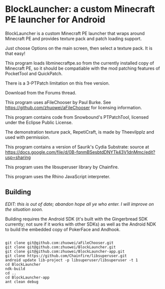 # BlockLauncher: a custom Minecraft PE launcher for Android

BlockLauncher is a custom Minecraft PE launcher that wraps around Minecraft PE and provides texture pack and patch loading support.

Just choose Options on the main screen, then select a texture pack. It is that easy!

This program loads libminecraftpe.so from the currently installed copy of Minecraft PE, so it should be compatiable with the mod patching features of PocketTool and QuickPatch.

There is a 3-PTPatch limitation on this free version.

Download from the Forums thread.

This program uses aFileChooser by Paul Burke. See https://github.com/zhuowei/aFileChooser for licensing information.

This program contains code from Snowbound\'s PTPatchTool, licensed under the Eclipse Public License.

The demonstration texture pack, RepetiCraft, is made by Theevilpplz and used with permission.

This program contains a version of Saurik's Cydia Substrate: source at https://docs.google.com/file/d/0B-fqnmBSesbtdDNYTk43V1dnMmc/edit?usp=sharing

This program uses the libsuperuser library by Chainfire.

This program uses the Rhino JavaScript interpreter.

## Building

*EDIT: this is out of date; abandon hope all ye who enter. I will improve on the situation soon.*

Building requires the Android SDK (it's built with the Gingerbread SDK currently; not sure if it works with other SDKs) as well as the Android NDK
to build the embedded copy of PokerFace and Andhook.

```

git clone git@github.com:zhuowei/aFileChooser.git
git clone git@github.com:zhuowei/BlockLauncher.git
git clone git@github.com:zhuowei/BlockLauncher-app.git
git clone https://github.com/Chainfire/libsuperuser.git
android update lib-project -p libsuperuser/libsuperuser -t 1
cd BlockLauncher 
ndk-build
cd ..
cd BlockLauncher-app
ant clean debug

```
